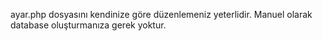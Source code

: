 ayar.php dosyasını kendinize göre düzenlemeniz yeterlidir.
Manuel olarak database oluşturmanıza gerek yoktur.
